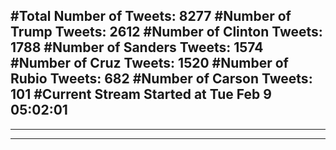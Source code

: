 #Total Number of Tweets: 8277 
#Number of Trump Tweets: 2612
#Number of Clinton Tweets: 1788
#Number of Sanders Tweets: 1574
#Number of Cruz Tweets: 1520
#Number of Rubio Tweets: 682
#Number of Carson Tweets: 101
#Current Stream Started at Tue Feb  9 05:02:01
---
---
---
